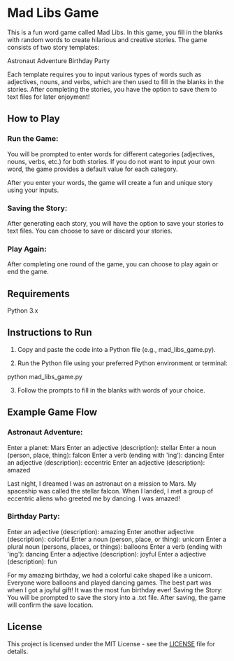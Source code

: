 # Mad Libs Game

This is a fun word game called Mad Libs. In this game, you fill in the blanks with random words to create hilarious and creative stories. The game consists of two story templates:

Astronaut Adventure
Birthday Party

Each template requires you to input various types of words such as adjectives, nouns, and verbs, which are then used to fill in the blanks in the stories. After completing the stories, you have the option to save them to text files for later enjoyment!

## How to Play

### Run the Game:

You will be prompted to enter words for different categories (adjectives, nouns, verbs, etc.) for both stories.
If you do not want to input your own word, the game provides a default value for each category.

After you enter your words, the game will create a fun and unique story using your inputs.

### Saving the Story:

After generating each story, you will have the option to save your stories to text files.
You can choose to save or discard your stories.

### Play Again:

After completing one round of the game, you can choose to play again or end the game.

## Requirements

Python 3.x

## Instructions to Run

1. Copy and paste the code into a Python file (e.g., mad_libs_game.py).

2. Run the Python file using your preferred Python environment or terminal:

python mad_libs_game.py

3. Follow the prompts to fill in the blanks with words of your choice.

## Example Game Flow

### Astronaut Adventure:

Enter a planet: Mars
Enter an adjective (description): stellar
Enter a noun (person, place, thing): falcon
Enter a verb (ending with 'ing'): dancing
Enter an adjective (description): eccentric
Enter an adjective (description): amazed

Last night, I dreamed I was an astronaut on a mission to Mars.
My spaceship was called the stellar falcon.
When I landed, I met a group of eccentric aliens who greeted me by dancing.
I was amazed!

### Birthday Party:

Enter an adjective (description): amazing
Enter another adjective (description): colorful
Enter a noun (person, place, or thing): unicorn
Enter a plural noun (persons, places, or things): balloons
Enter a verb (ending with 'ing'): dancing
Enter a adjective (description): joyful
Enter a adjective (description): fun

For my amazing birthday, we had a colorful cake shaped like a unicorn.
Everyone wore balloons and played dancing games.
The best part was when I got a joyful gift!
It was the most fun birthday ever!
Saving the Story: You will be prompted to save the story into a .txt file. After saving, the game will confirm the save location.

## License
This project is licensed under the MIT License - see the [LICENSE](LICENSE) file for details.
